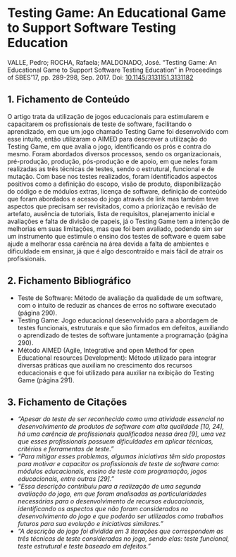 # Testing Game: An Educational Game to Support Software Testing Education
VALLE, Pedro; ROCHA, Rafaela; MALDONADO, José. “Testing Game: An Educational Game to Support Software Testing Education” in Proceedings of SBES’17, pp. 289-298, Sep. 2017. Doi: [10.1145/3131151.3131182](https://dl.acm.org/doi/10.1145/3131151.3131182)
## 1. Fichamento de Conteúdo
O artigo trata da utilização de jogos educacionais para estimularem e capacitarem os profissionais de teste de software, facilitando o aprendizado, em que um jogo chamado Testing Game foi desenvolvido com esse intuito, então utilizaram o AIMED para descrever a utilização do Testing Game, em que avalia o jogo, identificando os prós e contra do mesmo. Foram abordados diversos processos, sendo os organizacionais, pré-produção, produção, pós-produção e de apoio, em que neles foram realizadas as três técnicas de testes, sendo o estrutural, funcional e de mutação. Com base nos testes realizados, foram identificados aspectos positivos como a definição do escopo, visão de produto, disponibilização do código e de módulos extras, licença de software, definição de conteúdo que foram abordados e acesso do jogo através de link mas também teve aspectos que precisam ser revisitados, como a priorização e revisão de artefato, ausência de tutoriais, lista de requisitos, planejamento inicial e avaliações e falta de divisão de papeis, já o Testing Game tem a intenção de melhorias em suas limitações, mas que foi bem avaliado, podendo sim ser um instrumento que estimule o ensino dos testes de software e quem sabe ajude a melhorar essa carência na área devida a falta de ambientes e dificuldade em ensinar, já que é algo descontraído e mais fácil de atrair os profissionais.
## 2. Fichamento Bibliográfico
- Teste de Software: Método de avaliação da qualidade de um software, com o intuito de reduzir as chances de erros no software executado (página 290).
- Testing Game: Jogo educacional desenvolvido para a abordagem de testes funcionais, estruturais e que são firmados em defeitos, auxiliando o aprendizado de testes de software juntamente a programação (página 290).
- Método AIMED (Agile, Integrative and open Method for open Educational resources Development): Método utilizado para integrar diversas práticas que auxiliam no crescimento dos recursos educacionais e que foi utilizado para auxiliar na exibição do Testing Game (página 291).
## 3. Fichamento de Citações
- *“Apesar do teste de ser reconhecido como uma atividade essencial no desenvolvimento de produtos de software com alta qualidade [10, 24], há uma carência de profissionais qualificados nessa área [9], uma vez que esses profissionais possuem dificuldades em aplicar técnicas, critérios e ferramentas de teste.”*
- *“Para mitigar esses problemas, algumas iniciativas têm sido propostas para motivar e capacitar os profissionais de teste de software como: módulos educacionais, ensino de teste com programação, jogos educacionais, entre outras [29].”*
- *“Essa descrição contribuiu para a realização de uma segunda avaliação do jogo, em que foram analisadas as particularidades necessárias para o desenvolvimento de recursos educacionais, identificando os aspectos que não foram considerados no desenvolvimento do jogo e que poderão ser utilizados como trabalhos futuros para sua evolução e iniciativas similares.”*
- *“A descrição do jogo foi dividida em 3 iterações que correspondem as três técnicas de teste consideradas no jogo, sendo elas: teste funcional, teste estrutural e teste baseado em defeitos.”*
